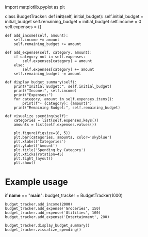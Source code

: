 import matplotlib.pyplot as plt

class BudgetTracker:
    def __init__(self, initial_budget):
        self.initial_budget = initial_budget
        self.remaining_budget = initial_budget
        self.income = 0
        self.expenses = {}

    def add_income(self, amount):
        self.income += amount
        self.remaining_budget += amount

    def add_expense(self, category, amount):
        if category not in self.expenses:
            self.expenses[category] = amount
        else:
            self.expenses[category] += amount
        self.remaining_budget -= amount

    def display_budget_summary(self):
        print("Initial Budget:", self.initial_budget)
        print("Income:", self.income)
        print("Expenses:")
        for category, amount in self.expenses.items():
            print(f"- {category}: {amount}")
        print("Remaining Budget:", self.remaining_budget)

    def visualize_spending(self):
        categories = list(self.expenses.keys())
        amounts = list(self.expenses.values())

        plt.figure(figsize=(8, 5))
        plt.bar(categories, amounts, color='skyblue')
        plt.xlabel('Categories')
        plt.ylabel('Amount')
        plt.title('Spending by Category')
        plt.xticks(rotation=45)
        plt.tight_layout()
        plt.show()

# Example usage
if __name__ == "__main__":
    budget_tracker = BudgetTracker(1000)

    budget_tracker.add_income(2000)
    budget_tracker.add_expense('Groceries', 150)
    budget_tracker.add_expense('Utilities', 100)
    budget_tracker.add_expense('Entertainment', 200)

    budget_tracker.display_budget_summary()
    budget_tracker.visualize_spending()
